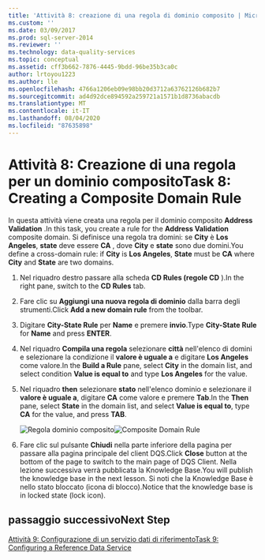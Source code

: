 ```yaml
---
title: 'Attività 8: creazione di una regola di dominio composito | Microsoft Docs'
ms.custom: ''
ms.date: 03/09/2017
ms.prod: sql-server-2014
ms.reviewer: ''
ms.technology: data-quality-services
ms.topic: conceptual
ms.assetid: cff3b662-7876-4445-9bdd-96be35b3ca0c
author: lrtoyou1223
ms.author: lle
ms.openlocfilehash: 4766a1206eb09e98bb20d3712a63762126b682b7
ms.sourcegitcommit: ad4d92dce894592a259721a1571b1d8736abacdb
ms.translationtype: MT
ms.contentlocale: it-IT
ms.lasthandoff: 08/04/2020
ms.locfileid: "87635898"
---
```

# <a name="task-8-creating-a-composite-domain-rule"></a><span data-ttu-id="231ef-102">Attività 8: Creazione di una regola per un dominio composito</span><span class="sxs-lookup"><span data-stu-id="231ef-102">Task 8: Creating a Composite Domain Rule</span></span>
  <span data-ttu-id="231ef-103">In questa attività viene creata una regola per il dominio composito **Address Validation** .</span><span class="sxs-lookup"><span data-stu-id="231ef-103">In this task, you create a rule for the **Address Validation** composite domain.</span></span> <span data-ttu-id="231ef-104">Si definisce una regola tra domini: se **City** è **Los Angeles**, **state** deve essere **CA** , dove **City** e **state** sono due domini.</span><span class="sxs-lookup"><span data-stu-id="231ef-104">You define a cross-domain rule: if **City** is **Los Angeles**, **State** must be **CA** where **City** and **State** are two domains.</span></span>  
  
1.  <span data-ttu-id="231ef-105">Nel riquadro destro passare alla scheda **CD Rules (regole CD** ).</span><span class="sxs-lookup"><span data-stu-id="231ef-105">In the right pane, switch to the **CD Rules** tab.</span></span>  
  
2.  <span data-ttu-id="231ef-106">Fare clic su **Aggiungi una nuova regola di dominio** dalla barra degli strumenti.</span><span class="sxs-lookup"><span data-stu-id="231ef-106">Click **Add a new domain rule** from the toolbar.</span></span>  
  
3.  <span data-ttu-id="231ef-107">Digitare **City-State Rule** per **Name** e premere **invio**.</span><span class="sxs-lookup"><span data-stu-id="231ef-107">Type **City-State Rule** for **Name** and press **ENTER**.</span></span>  
  
4.  <span data-ttu-id="231ef-108">Nel riquadro **Compila una regola** selezionare **città** nell'elenco di domini e selezionare la condizione il **valore è uguale a** e digitare **Los Angeles** come valore.</span><span class="sxs-lookup"><span data-stu-id="231ef-108">In the **Build a Rule** pane, select **City** in the domain list, and select condition **Value is equal to** and type **Los Angeles** for the value.</span></span>  
  
5.  <span data-ttu-id="231ef-109">Nel riquadro **then** selezionare **stato** nell'elenco dominio e selezionare il **valore è uguale a**, digitare **CA** come valore e premere **Tab**.</span><span class="sxs-lookup"><span data-stu-id="231ef-109">In the **Then** pane, select **State** in the domain list, and select **Value is equal to**, type **CA** for the value, and press **TAB**.</span></span>  
  
     <span data-ttu-id="231ef-110">![Regola dominio composito](../../2014/tutorials/media/et-creatingacompositedomainrule.jpg "Regola dominio composito")</span><span class="sxs-lookup"><span data-stu-id="231ef-110">![Composite Domain Rule](../../2014/tutorials/media/et-creatingacompositedomainrule.jpg "Composite Domain Rule")</span></span>  
  
6.  <span data-ttu-id="231ef-111">Fare clic sul pulsante **Chiudi** nella parte inferiore della pagina per passare alla pagina principale del client DQS.</span><span class="sxs-lookup"><span data-stu-id="231ef-111">Click **Close** button at the bottom of the page to switch to the main page of DQS Client.</span></span> <span data-ttu-id="231ef-112">Nella lezione successiva verrà pubblicata la Knowledge Base.</span><span class="sxs-lookup"><span data-stu-id="231ef-112">You will publish the knowledge base in the next lesson.</span></span> <span data-ttu-id="231ef-113">Si noti che la Knowledge Base è nello stato bloccato (icona di blocco).</span><span class="sxs-lookup"><span data-stu-id="231ef-113">Notice that the knowledge base is in locked state (lock icon).</span></span>  
  
## <a name="next-step"></a><span data-ttu-id="231ef-114">passaggio successivo</span><span class="sxs-lookup"><span data-stu-id="231ef-114">Next Step</span></span>  
 [<span data-ttu-id="231ef-115">Attività 9: Configurazione di un servizio dati di riferimento</span><span class="sxs-lookup"><span data-stu-id="231ef-115">Task 9: Configuring a Reference Data Service</span></span>](../../2014/tutorials/task-9-configuring-a-reference-data-service.md)  
  
  

